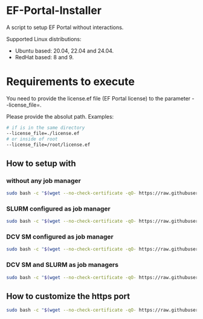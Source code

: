 # EF-Portal-Installer

A script to setup EF Portal without interactions.

Supported Linux distributions:

* Ubuntu based: 20.04, 22.04 and 24.04.
* RedHat based: 8 and 9.

# Requirements to execute

You need to provide the license.ef file (EF Portal license) to the parameter --license_file=.

Please provide the absolut path. Examples:


```bash
# if is in the same directory
--license_file=./license.ef
# or inside of root
--license_file=/root/license.ef
```

## How to setup with

### without any job manager

```bash
sudo bash -c "$(wget --no-check-certificate -qO- https://raw.githubusercontent.com/NISP-GmbH/EF-Portal-Installer/refs/heads/main/ef-portal-installer.sh)" bash ef-portal-installer.sh --license_file=./license.ef
```

### SLURM configured as job manager

```bash
sudo bash -c "$(wget --no-check-certificate -qO- https://raw.githubusercontent.com/NISP-GmbH/EF-Portal-Installer/refs/heads/main/ef-portal-installer.sh)" bash ef-portal-installer.sh --slurm_support=true --license_file=./license.ef
```

### DCV SM configured as job manager

```bash
sudo bash -c "$(wget --no-check-certificate -qO- https://raw.githubusercontent.com/NISP-GmbH/EF-Portal-Installer/refs/heads/main/ef-portal-installer.sh)" bash ef-portal-installer.sh --dcvsm_support=true --license_file=./license.ef

```

### DCV SM and SLURM as job managers

```bash
sudo bash -c "$(wget --no-check-certificate -qO- https://raw.githubusercontent.com/NISP-GmbH/EF-Portal-Installer/refs/heads/main/ef-portal-installer.sh)" bash ef-portal-installer.sh --dcvsm_support=true --slurm_support=true --license_file=./license.ef
```

## How to customize the https port

```bash
sudo bash -c "$(wget --no-check-certificate -qO- https://raw.githubusercontent.com/NISP-GmbH/EF-Portal-Installer/refs/heads/main/ef-portal-installer.sh)" bash ef-portal-installer.sh --license_file=./license.ef --https_port=9443
```
